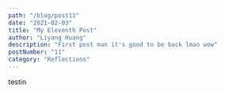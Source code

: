 ```yaml
---
path: "/blog/post11"
date: "2021-02-03"
title: "My Eleventh Post"
author: "Liyang Huang"
description: "First post man it's good to be back lmao wow"
postNumber: "11"
category: "Reflections"
---
```


testin